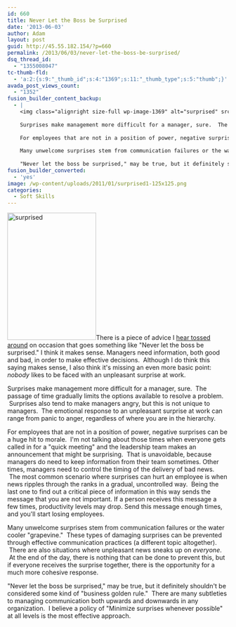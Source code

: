 ```yaml
---
id: 660
title: Never Let the Boss be Surprised
date: '2013-06-03'
author: Adam
layout: post
guid: http://45.55.182.154/?p=660
permalink: /2013/06/03/never-let-the-boss-be-surprised/
dsq_thread_id:
  - "1355008047"
tc-thumb-fld:
  - 'a:2:{s:9:"_thumb_id";s:4:"1369";s:11:"_thumb_type";s:5:"thumb";}'
avada_post_views_count:
  - "1352"
fusion_builder_content_backup:
  - |
    <img class="alignright size-full wp-image-1369" alt="surprised" src="http://45.55.182.154/wp-content/uploads/2011/01/surprised1.png" width="202" height="290" />There is a piece of advice I <a title="Never Let your Boss be Surprised by Bad News" href="http://blog.ivyexec.com/2013/never-let-your-boss-be-surprised-by-bad-news-part-i/" target="_blank">hear tossed around</a> on occasion that goes something like "Never let the boss be surprised." I think it makes sense. Managers need information, both good and bad, in order to make effective decisions.  Although I do think this saying makes sense, I also think it's missing an even more basic point: <i>nobody</i> likes to be faced with an unpleasant surprise at work.
    
    Surprises make management more difficult for a manager, sure.  The passage of time gradually limits the options available to resolve a problem.  Surprises also tend to make managers angry, but this is not unique to managers.  The emotional response to an unpleasant surprise at work can range from panic to anger, regardless of where you are in the hierarchy.
    
    For employees that are not in a position of power, negative surprises can be a huge hit to morale.  I'm not talking about those times when everyone gets called in for a "quick meeting" and the leadership team makes an announcement that might be surprising.  That is unavoidable, because managers do need to keep information from their team sometimes. Other times, managers need to control the timing of the delivery of bad news.  The most common scenario where surprises can hurt an employee is when news ripples through the ranks in a gradual, uncontrolled way.  Being the last one to find out a critical piece of information in this way sends the message that you are not important. If a person receives this message a few times, productivity levels may drop. Send this message enough times, and you'll start losing employees.
    
    Many unwelcome surprises stem from communication failures or the water cooler "grapevine."  These types of damaging surprises can be prevented through effective communication practices (a different topic altogether).  There are also situations where unpleasant news sneaks up on <i>everyone</i>.  At the end of the day, there is nothing that can be done to prevent this, but if everyone receives the surprise together, there is the opportunity for a much more cohesive response.
    
    "Never let the boss be surprised," may be true, but it definitely shouldn't be considered some kind of "business golden rule."  There are many subtleties to managing communication both upwards and downwards in any organization.  I believe a policy of "Minimize surprises whenever possible" at all levels is the most effective approach.
fusion_builder_converted:
  - 'yes'
image: /wp-content/uploads/2011/01/surprised1-125x125.png
categories:
  - Soft Skills
---
```

<img class="alignright size-full wp-image-1369" alt="surprised" src="http://45.55.182.154/wp-content/uploads/2011/01/surprised1.png" width="202" height="290" />There is a piece of advice I <a title="Never Let your Boss be Surprised by Bad News" href="http://blog.ivyexec.com/2013/never-let-your-boss-be-surprised-by-bad-news-part-i/" target="_blank">hear tossed around</a> on occasion that goes something like "Never let the boss be surprised." I think it makes sense. Managers need information, both good and bad, in order to make effective decisions.  Although I do think this saying makes sense, I also think it's missing an even more basic point: _nobody_ likes to be faced with an unpleasant surprise at work.

Surprises make management more difficult for a manager, sure.  The passage of time gradually limits the options available to resolve a problem.  Surprises also tend to make managers angry, but this is not unique to managers.  The emotional response to an unpleasant surprise at work can range from panic to anger, regardless of where you are in the hierarchy.

For employees that are not in a position of power, negative surprises can be a huge hit to morale.  I'm not talking about those times when everyone gets called in for a "quick meeting" and the leadership team makes an announcement that might be surprising.  That is unavoidable, because managers do need to keep information from their team sometimes. Other times, managers need to control the timing of the delivery of bad news.  The most common scenario where surprises can hurt an employee is when news ripples through the ranks in a gradual, uncontrolled way.  Being the last one to find out a critical piece of information in this way sends the message that you are not important. If a person receives this message a few times, productivity levels may drop. Send this message enough times, and you'll start losing employees.

Many unwelcome surprises stem from communication failures or the water cooler "grapevine."  These types of damaging surprises can be prevented through effective communication practices (a different topic altogether).  There are also situations where unpleasant news sneaks up on _everyone_.  At the end of the day, there is nothing that can be done to prevent this, but if everyone receives the surprise together, there is the opportunity for a much more cohesive response.

"Never let the boss be surprised," may be true, but it definitely shouldn't be considered some kind of "business golden rule."  There are many subtleties to managing communication both upwards and downwards in any organization.  I believe a policy of "Minimize surprises whenever possible" at all levels is the most effective approach.